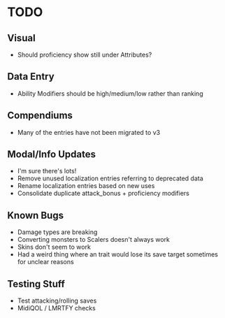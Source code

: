 # TODO

## Visual

* Should proficiency show still under Attributes?

## Data Entry

* Ability Modifiers should be high/medium/low rather than ranking

## Compendiums

* Many of the entries have not been migrated to v3 

## Modal/Info Updates

* I'm sure there's lots!
* Remove unused localization entries referring to deprecated data
* Rename localization entries based on new uses
* Consolidate duplicate attack_bonus + proficiency modifiers

## Known Bugs

* Damage types are breaking
* Converting monsters to Scalers doesn't always work
* Skins don't seem to work
* Had a weird thing where an trait would lose its save target sometimes for unclear reasons

## Testing Stuff

* Test attacking/rolling saves
* MidiQOL / LMRTFY checks
